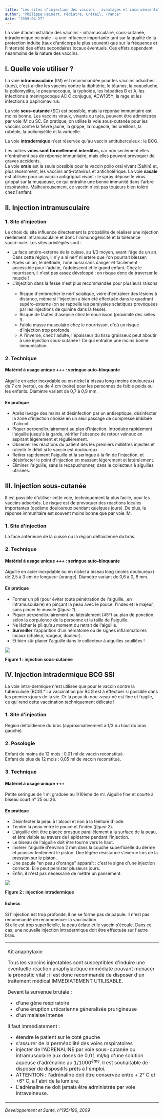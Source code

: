 ```yaml
---
title: "Les sites d'injection des vaccins : avantages et inconvénients"
author: "Philippe Reinert, Pédiatre, Créteil, France"
date: "2009-04-27"
---
```


<div class="teaser"><p>La voie d'administration des vaccins - intramusculaire, sous-cutanée, intradermique ou orale - a une influence importante tant sur la qualité de la protection induite (taux d'anticorps le plus souvent) que sur la fréquence et l'intensité des effets secondaires locaux éventuels. Ces effets dépendent néanmoins de la nature des vaccins.</p></div>

## I. Quelle voie utiliser ?

La voie **intramusculaire** (IM) est recommandée pour les vaccins adsorbés (tués), c'est-à-dire les vaccins contre la diphtérie, le tétanos, la coqueluche, la poliomyélite, le pneumocoque, la typhoïde, les hépatites B et A, les infections à méningocoque AC C conjugué, ACW135Y, la rage et les infections à papillomavirus.

La voie **sous-cutanée** (SC) est possible, mais la réponse immunitaire est moins bonne. Les vaccins viraux, vivants ou tués, peuvent être administrés par voie IM ou SC. En pratique, on utilise la voie sous-cutanée pour les vaccins contre la fièvre jaune, la grippe, la rougeole, les oreillons, la rubéole, la poliomyélite et la varicelle.

La voie **intradermique** n'est réservée qu'au vaccin antituberculeux : le BCG.

Les autres **voies sont formellement interdites**, car non seulement elles n'entraînent pas de réponse immunitaire, mais elles peuvent provoquer de graves accidents.  
La voie **orale** est la seule possible pour le vaccin polio oral vivant (Sahin) et, plus récemment, les vaccins anti-rotavirus et anticholérique. La voie **nasale** est utilisée pour un vaccin antigrippal vivant : le spray dépose le virus grippal sur la muqueuse, ce qui entraîne une bonne immunité dans l'arbre respiratoire. Malheureusement, ce vaccin n'est pas toujours bien toléré chez l'enfant.

## II. Injection intramusculaire

### 1. Site d'injection

Le choix du site influence directement la probabilité de réaliser une injection réellement intramusculaire et donc l'immunogénicité et la tolérance vacci¬nale. Les sites privilégiés sont :

- La face antéro-externe de la cuisse, au 1/3 moyen, avant l'âge de un an. Dans cette région, il n'y a ni nerf ni artère que l'on pourrait blesser.
- Après un an, le deltoïde, zone aussi sans danger et facilement accessible pour l'adulte, i'adolescent et le grand enfant. Chez le nourrisson, il n'est pas assez développé : on risque donc de traverser le muscle !
- L'injection dans la fesse n'est plus recommandée pour plusieurs raisons :
  - Risque d'embrocher le nerf sciatique, voire d'entraîner des lésions à distance, même si l'injection a bien été effectuée dans le quadrant supéro-externe (on se rappelle les paralysies sciatiques provoquées par les injections de quinine dans la fesse).
  - Risque de fautes d'asepsie chez le nourrisson (proximité des selles !).
  - Faible masse musculaire chez le nourrisson, d'où un risque d'injection trop profonde.
  - A l'inverse, chez l'adulte, l'épaisseur du tissu graisseux peut aboutir à une injection sous-cutanée ! Ce qui entraîne une moins bonne immunisation.

### 2. Technique

#### Matériel à usage unique +++ : seringue auto-bloquante

Aiguille en acier inoxydable ou en nickel à biseau long (moins douloureux) de 7 cm (verte), ou de 4 cm (noire) pour les personnes de faible poids ou les enfants. Diamètre variant de 0,7 à 0,9 mm.

#### En pratique

- Après lavage des mains et désinfection par un antiseptique, désinfecter la zone d'injection choisie en un seul passage de compresse imbibée d'alcool.
- Piquer perpendiculairement au plan d'injection. Introduire rapidement l'aiguille jusqu'à la garde, vérifier l'absence de retour veineux en aspirant légèrement et régulièrement.
- Observer les réactions du patient dès les premiers millilitres injectés et ralentir le débit si le vaccin est douloureux.
- Retirer rapidement l'aiguille et la seringue à la fin de l'injection, et désinfecter le point d'injection en massant légèrement et latéralement.
- Eliminer l'aiguille, sans la recapuchonner, dans le collecteur à aiguilles utilisées.

## III. Injection sous-cutanée

Il est possible d'utiliser cette voie, techniquement la plus facile, pour les vaccins adsorbés. Le risque est de provoquer des réactions locales importantes (oedème douloureux pendant quelques jours). De plus, la réponse immunitaire est souvent moins bonne que par voie IM.

### 1. Site d'injection

La face antérieure de la cuisse ou la région deltoïdienne du bras.

### 2. Technique

#### Matériel à usage unique +++ : seringue auto-bloquante

Aiguille en acier inoxydable ou en nickel à biseau long (moins douloureux) de 2,5 à 3 cm de longueur (orange). Diamètre variant de 0,6 à 0, 8 mm.

#### En pratique

- Former un pli (pour éviter toute pénétration de l'aiguille. ,en intramusculaire) en pinçant la peau avec le pouce, l'index et le majeur, sans pincer le muscle (*figure 1*).
- Piquer perpendiculairement ou latéralement (45°) au plan de ponction selon la corpulence de la personne et la taille de l'aiguille.
- Ne lâcher le pli qu'au moment du retrait de l'aiguille.
- **Surveiller** l'apparition d'un hématome ou de signes inflammatoires locaux (chaleur, rougeur, douleur).
- Et bien sûr placer l'aiguille dans le collecteur à aiguilles souillées !

![](i2186-1.jpg)

**Figure 1 : injection sous-cutanée**

## IV. Injection intradermique BCG SSI

La voie intra-dermique n'est utilisée que pour le vaccin contre la tuberculose (BCG)." La vaccination par BCG est à effectuer si possible dans les premiers jours de la vie. Or la peau du nou¬veau-né est fine et fragile, ce qui rend cette vaccination techniquement délicate !

### 1. Site d'injection

Région deltoïdienne du bras (approximativement à 1/3 du haut du bras gauche).

### 2. Posologie

Enfant de moins de 12 mois : 0,01 ml de vaccin reconstitué.  
Enfant de plus de 12 mois : 0,05 ml de vaccin reconstitué.

### 3. Technique

#### Matériel à usage unique +++

Petite seringue de 1 ml graduée au 1/10ème de ml. Aiguille fine et courte à biseau court n° 25 ou 26.

#### En pratique

- Désinfecter la peau à l'alcool et non à la teinture d'iode.
- Tendre la peau entre le pouce et l'index (*figure 2*).
- L'aiguille doit être placée presque parallèlement à la surface de la peau, et être visible au travers de l'épiderme pendant l'injection.
- Le biseau de l'aiguille doit être tourné vers le haut.
- Insérer l'aiguille d'environ 2 mm dans la couche superficielle du derme et pousser lentement le piston. Une légère résistance s'exerce lors de la pression sur le piston.
- Une papule "en peau d'orange" apparaît : c'est le signe d'une injection correcte. Elle peut persister plusieurs jours.
- Enfin, il n'est pas nécessaire de mettre un pansement.

![](i2186-2.jpg)

**Figure 2 : injection intradermique**

#### Echecs

Si l'injection est trop profonde, il ne se forme pas de papule. Il n'est pas recommandé de recommencer la vaccination.  
Si elle est trop superficielle, la peau éclate et le vaccin s'écoule. Dans ce cas, une nouvelle injection intradermique doit être effectuée sur l'autre bras.

<table>

<tbody>

<tr>

<td>

Kit anaphylaxie

Tous les vaccins injectables sont susceptibles d'induire une éventuelle réaction anaphylactique immédiate pouvant menacer le pronostic vital ; il est donc recommandé de disposer d'un traitement médical IMMEDIATEMENT UTILISABLE.

Devant la survenue brutale :

<ul><li>d'une gène respiratoire</li><li>d'une éruption urticarienne généralisée prurigineuse</li><li>d'un malaise intense</li></ul>

Il faut immédiatement :

<ul><li>étendre le patient sur le coté gauche</li><li>s'assurer de la perméabilité des voies respiratoires</li><li>injecter de l'ADRENALINE par voie sous-cutanée ou intramusculaire aux doses de 0,01 ml/kg d'une solution aqueuse d'adrénaline au 1/1000<sup>ème</sup>. Il est souhaitable de disposer de dispositifs prêts à l'emploi.</li><li>ATTENTION : l'adrénaline doit être conservée entre + 2° C et +6° C, à l'abri de la lumière.</li><li>L'adrénaline ne doit jamais être administrée par voie intraveineuse.</li></ul></td>

</tr>

</tbody>

</table>

*Développement et Santé, n°195/196, 2009*
